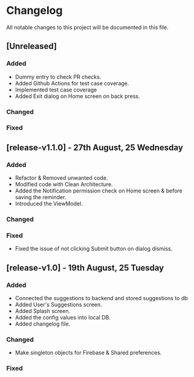 # Changelog

All notable changes to this project will be documented in this file.

## [Unreleased]
### Added
 - Dummy entry to check PR checks. 
 - Added Github Actions for test case coverage. 
 - Implemented test case coverage
 - Added Exit dialog on Home screen on back press.  
### Changed
### Fixed

## [release-v1.1.0] - 27th August, 25 Wednesday
### Added
- Refactor & Removed unwanted code.
- Modified code with Clean Architecture.
- Added the Notification permission check on Home screen & before saving the reminder.
- Introduced the ViewModel.
### Changed
### Fixed 
- Fixed the issue of not clicking Submit button on dialog dismiss.  

## [release-v1.0] - 19th August, 25 Tuesday
### Added
 - Connected the suggestions to backend and stored suggestions to db
 - Added User's Suggestions screen. 
 - Added Splash screen.
 - Added the config values into local DB.
 - Added changelog file. 
### Changed
 - Make singleton objects for Firebase & Shared preferences. 
### Fixed
